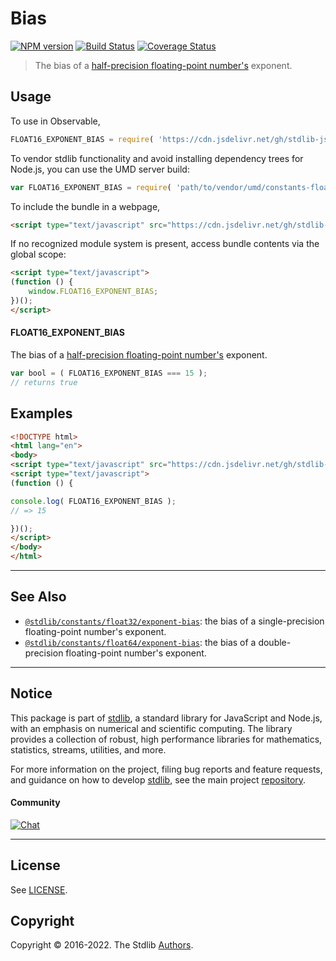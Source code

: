 <!--

@license Apache-2.0

Copyright (c) 2018 The Stdlib Authors.

Licensed under the Apache License, Version 2.0 (the "License");
you may not use this file except in compliance with the License.
You may obtain a copy of the License at

   http://www.apache.org/licenses/LICENSE-2.0

Unless required by applicable law or agreed to in writing, software
distributed under the License is distributed on an "AS IS" BASIS,
WITHOUT WARRANTIES OR CONDITIONS OF ANY KIND, either express or implied.
See the License for the specific language governing permissions and
limitations under the License.

-->

# Bias

[![NPM version][npm-image]][npm-url] [![Build Status][test-image]][test-url] [![Coverage Status][coverage-image]][coverage-url] <!-- [![dependencies][dependencies-image]][dependencies-url] -->

> The bias of a [half-precision floating-point number's][half-precision-floating-point-format] exponent.



<section class="usage">

## Usage

To use in Observable,

```javascript
FLOAT16_EXPONENT_BIAS = require( 'https://cdn.jsdelivr.net/gh/stdlib-js/constants-float16-exponent-bias@umd/browser.js' )
```

To vendor stdlib functionality and avoid installing dependency trees for Node.js, you can use the UMD server build:

```javascript
var FLOAT16_EXPONENT_BIAS = require( 'path/to/vendor/umd/constants-float16-exponent-bias/index.js' )
```

To include the bundle in a webpage,

```html
<script type="text/javascript" src="https://cdn.jsdelivr.net/gh/stdlib-js/constants-float16-exponent-bias@umd/browser.js"></script>
```

If no recognized module system is present, access bundle contents via the global scope:

```html
<script type="text/javascript">
(function () {
    window.FLOAT16_EXPONENT_BIAS;
})();
</script>
```

#### FLOAT16_EXPONENT_BIAS

The bias of a [half-precision floating-point number's][half-precision-floating-point-format] exponent.

```javascript
var bool = ( FLOAT16_EXPONENT_BIAS === 15 );
// returns true
```

</section>

<!-- /.usage -->

<section class="examples">

## Examples

<!-- TODO: better example -->

<!-- eslint no-undef: "error" -->

```html
<!DOCTYPE html>
<html lang="en">
<body>
<script type="text/javascript" src="https://cdn.jsdelivr.net/gh/stdlib-js/constants-float16-exponent-bias@umd/browser.js"></script>
<script type="text/javascript">
(function () {

console.log( FLOAT16_EXPONENT_BIAS );
// => 15

})();
</script>
</body>
</html>
```

</section>

<!-- /.examples -->

<!-- Section for related `stdlib` packages. Do not manually edit this section, as it is automatically populated. -->

<section class="related">

* * *

## See Also

-   <span class="package-name">[`@stdlib/constants/float32/exponent-bias`][@stdlib/constants/float32/exponent-bias]</span><span class="delimiter">: </span><span class="description">the bias of a single-precision floating-point number's exponent.</span>
-   <span class="package-name">[`@stdlib/constants/float64/exponent-bias`][@stdlib/constants/float64/exponent-bias]</span><span class="delimiter">: </span><span class="description">the bias of a double-precision floating-point number's exponent.</span>

</section>

<!-- /.related -->

<!-- Section for all links. Make sure to keep an empty line after the `section` element and another before the `/section` close. -->


<section class="main-repo" >

* * *

## Notice

This package is part of [stdlib][stdlib], a standard library for JavaScript and Node.js, with an emphasis on numerical and scientific computing. The library provides a collection of robust, high performance libraries for mathematics, statistics, streams, utilities, and more.

For more information on the project, filing bug reports and feature requests, and guidance on how to develop [stdlib][stdlib], see the main project [repository][stdlib].

#### Community

[![Chat][chat-image]][chat-url]

---

## License

See [LICENSE][stdlib-license].


## Copyright

Copyright &copy; 2016-2022. The Stdlib [Authors][stdlib-authors].

</section>

<!-- /.stdlib -->

<!-- Section for all links. Make sure to keep an empty line after the `section` element and another before the `/section` close. -->

<section class="links">

[npm-image]: http://img.shields.io/npm/v/@stdlib/constants-float16-exponent-bias.svg
[npm-url]: https://npmjs.org/package/@stdlib/constants-float16-exponent-bias

[test-image]: https://github.com/stdlib-js/constants-float16-exponent-bias/actions/workflows/test.yml/badge.svg?branch=main
[test-url]: https://github.com/stdlib-js/constants-float16-exponent-bias/actions/workflows/test.yml?query=branch:main

[coverage-image]: https://img.shields.io/codecov/c/github/stdlib-js/constants-float16-exponent-bias/main.svg
[coverage-url]: https://codecov.io/github/stdlib-js/constants-float16-exponent-bias?branch=main

<!--

[dependencies-image]: https://img.shields.io/david/stdlib-js/constants-float16-exponent-bias.svg
[dependencies-url]: https://david-dm.org/stdlib-js/constants-float16-exponent-bias/main

-->

[chat-image]: https://img.shields.io/gitter/room/stdlib-js/stdlib.svg
[chat-url]: https://gitter.im/stdlib-js/stdlib/

[stdlib]: https://github.com/stdlib-js/stdlib

[stdlib-authors]: https://github.com/stdlib-js/stdlib/graphs/contributors

[umd]: https://github.com/umdjs/umd
[es-module]: https://developer.mozilla.org/en-US/docs/Web/JavaScript/Guide/Modules

[deno-url]: https://github.com/stdlib-js/constants-float16-exponent-bias/tree/deno
[umd-url]: https://github.com/stdlib-js/constants-float16-exponent-bias/tree/umd
[esm-url]: https://github.com/stdlib-js/constants-float16-exponent-bias/tree/esm
[branches-url]: https://github.com/stdlib-js/constants-float16-exponent-bias/blob/main/branches.md

[stdlib-license]: https://raw.githubusercontent.com/stdlib-js/constants-float16-exponent-bias/main/LICENSE

[half-precision-floating-point-format]: https://en.wikipedia.org/wiki/Half-precision_floating-point_format

<!-- <related-links> -->

[@stdlib/constants/float32/exponent-bias]: https://github.com/stdlib-js/constants-float32-exponent-bias/tree/umd

[@stdlib/constants/float64/exponent-bias]: https://github.com/stdlib-js/constants-float64-exponent-bias/tree/umd

<!-- </related-links> -->

</section>

<!-- /.links -->
